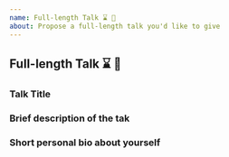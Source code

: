 ```yaml
---
name: Full-length Talk ⌛ 🎤
about: Propose a full-length talk you'd like to give
---
```


## Full-length Talk ⌛ 🎤

### Talk Title

### Brief description of the tak

### Short personal bio about yourself